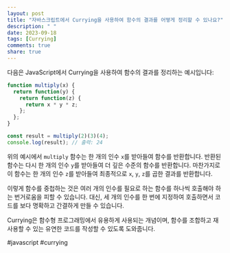 ```yaml
---
layout: post
title: "자바스크립트에서 Currying을 사용하여 함수의 결과를 어떻게 정리할 수 있나요?"
description: " "
date: 2023-09-18
tags: [Currying]
comments: true
share: true
---
```


다음은 JavaScript에서 Currying을 사용하여 함수의 결과를 정리하는 예시입니다:

```javascript
function multiply(x) {
  return function(y) {
    return function(z) {
      return x * y * z;
    };
  };
}

const result = multiply(2)(3)(4);
console.log(result); // 출력: 24
```

위의 예시에서 `multiply` 함수는 한 개의 인수 `x`를 받아들여 함수를 반환합니다. 반환된 함수는 다시 한 개의 인수 `y`를 받아들여 더 깊은 수준의 함수를 반환합니다. 마찬가지로 이 함수는 한 개의 인수 `z`를 받아들여 최종적으로 `x`, `y`, `z`를 곱한 결과를 반환합니다.

이렇게 함수를 중첩하는 것은 여러 개의 인수를 필요로 하는 함수를 하나씩 호출해야 하는 번거로움을 피할 수 있습니다. 대신, 세 개의 인수를 한 번에 지정하여 호출하면서 코드를 보다 명확하고 간결하게 만들 수 있습니다.

Currying은 함수형 프로그래밍에서 유용하게 사용되는 개념이며, 함수를 조합하고 재사용할 수 있는 유연한 코드를 작성할 수 있도록 도와줍니다.

#javascript #currying